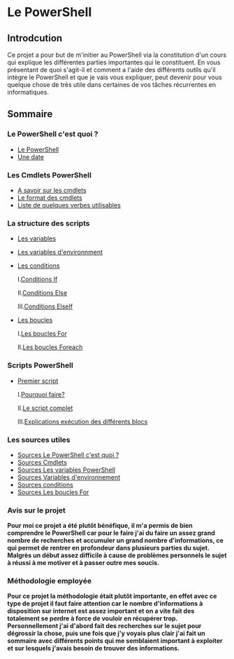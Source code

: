 # Le PowerShell
## Introdcution
Ce projet a pour but de m'initier au PowerShell via la constitution d'un cours qui explique les différentes parties importantes qui le constituent. En vous présentant de quoi s'agit-il et comment a l'aide des différents outils qu'il intègre le PowerShell et que je vais vous expliquer, peut devenir pour vous quelque chose de très utile dans certaines de vos tâches récurrentes en informatiques.
## Sommaire


### Le PowerShell c'est quoi ? 
* [Le PowerShell](https://github.com/RonanF-lab/PowerShell/blob/main/Le%20PowerShell%20c'est%20quoi/Le%20PowerShell.md#le-powershell-cest-quoi-)
* [Une date](https://github.com/RonanF-lab/PowerShell/blob/main/Le%20PowerShell%20c'est%20quoi/Le%20PowerShell.md#une-date-%C3%A0-retenir)

### Les Cmdlets PowerShell
* [A savoir sur les cmdlets](https://github.com/RonanF-lab/PowerShell/blob/main/Les%20Cmdlets%20PowerShell/Les%20cmdlets.md#les-cmdlets-powershell)
* [Le format des cmdlets](https://github.com/RonanF-lab/PowerShell/blob/main/Les%20Cmdlets%20PowerShell/Les%20cmdlets.md#le-format-des-cmdlets)
* [Liste de quelques verbes utilisables](https://github.com/RonanF-lab/PowerShell/blob/main/Les%20Cmdlets%20PowerShell/Les%20cmdlets.md#liste-de-quelques-verbes-utilisables)

### La structure des scripts
* [Les variables](https://github.com/RonanF-lab/PowerShell/blob/main/La%20structure%20des%20scripts/Les%20variables%20Powershell.md#les-variables-powershell)
* [Les variables d'environnment](https://github.com/RonanF-lab/PowerShell/blob/main/La%20structure%20des%20scripts/Variables%20d'environnement.md#les-variables-denvrionnement)
* [Les conditions](https://github.com/RonanF-lab/PowerShell/blob/main/La%20structure%20des%20scripts/Les%20conditions.md#les-conditions)
 
    I.[Conditions If](https://github.com/RonanF-lab/PowerShell/blob/main/La%20structure%20des%20scripts/Les%20conditions.md#condition-if)
  
    II.[Conditions Else](https://github.com/RonanF-lab/PowerShell/blob/main/La%20structure%20des%20scripts/Les%20conditions.md#condition-if--else)
  
    III.[Conditions ElseIf](https://github.com/RonanF-lab/PowerShell/blob/main/La%20structure%20des%20scripts/Les%20conditions.md#condition-if--elseif--else)
  
* [Les boucles](https://github.com/RonanF-lab/PowerShell/blob/main/La%20structure%20des%20scripts/Les%20boucles%20For.md#les-boucles-for)
  
    I.[Les boucles For](https://github.com/RonanF-lab/PowerShell/blob/main/La%20structure%20des%20scripts/Les%20boucles%20For.md#boucles-for)
  
    II.[Les boucles Foreach](https://github.com/RonanF-lab/PowerShell/blob/main/La%20structure%20des%20scripts/Les%20boucles%20For.md#boucles-foreach)

### Scripts PowerShell
* [Premier script](https://github.com/RonanF-lab/PowerShell/blob/main/Scripts%20PowerShell/1er%20Script.md#scripts-de-gestion-des-comptes-utilisateurs)

   I.[Pourquoi faire?](https://github.com/RonanF-lab/PowerShell/blob/main/Scripts%20PowerShell/1er%20Script.md#pourquoi-faire-)

   II.[Le script complet](https://github.com/RonanF-lab/PowerShell/blob/main/Scripts%20PowerShell/1er%20Script.md#le-script-complet)

   III.[Explications exécution des différents blocs](https://github.com/RonanF-lab/PowerShell/blob/main/Scripts%20PowerShell/1er%20Script.md#explications-ex%C3%A9cution-des-diff%C3%A9rents-blocs)
   
### Les sources utiles
* [Sources Le PowerShell c'est quoi ?](https://github.com/RonanF-lab/PowerShell/blob/main/Les%20sources/Sources%20Le%20PowerShell%20c'est%20quoi%20%3F.md)
* [Sources Cmdlets](https://github.com/RonanF-lab/PowerShell/blob/main/Les%20sources/Sources%20Cmdlets.md)
* [Sources Les variables PowerShell](https://github.com/RonanF-lab/PowerShell/blob/main/Les%20sources/Sources%20Les%20variables%20PowerShell.md)
* [Sources Variables d'environnement](https://github.com/RonanF-lab/PowerShell/blob/main/Les%20sources/Sources%20Variables%20d'environnement.md)
* [Sources conditions](https://github.com/RonanF-lab/PowerShell/blob/main/Les%20sources/Sources%20conditions.md)
* [Sources Les boucles For](https://github.com/RonanF-lab/PowerShell/blob/main/Les%20sources/Sources%20Les%20boucles%20For.md)

### Avis sur le projet 
__Pour moi ce projet a été plutôt bénéfique, il m'a permis de bien comprendre le PowerShell car pour le faire j'ai du faire un assez grand nombre de recherches et accumuler un grand nombre d'informations, ce qui permet de rentrer en profondeur dans plusieurs parties du sujet. Malgrès un début assez difficile à cause de problèmes personnels le sujet à réussi à me motiver et à passer outre mes soucis.__

### Méthodologie employée
__Pour ce projet la méthodologie était plutôt importante, en effet avec ce type de projet il faut faire attention car le nombre d'informations à disposition sur internet est assez important et on a vite fait des totalement se perdre à force de vouloir en récupérer trop. Personnellement j'ai d'abord fait des recherches sur le sujet pour dégrossir la chose, puis une fois que j'y voyais plus clair j'ai fait un sommaire avec différents points qui me semblaient important à exploiter et sur lesquels j'avais besoin de trouver des informations.__
